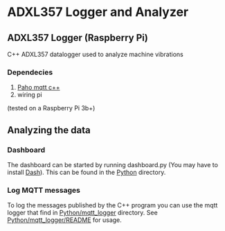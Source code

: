 
# ADXL357 Logger and Analyzer

## ADXL357 Logger (Raspberry Pi)

C++ ADXL357 datalogger used to analyze machine vibrations

### Dependecies

1. [Paho mqtt c++](https://github.com/eclipse/paho.mqtt.cpp)
2. wiring pi

(tested on a Raspberry Pi 3b+)

## Analyzing the data

### Dashboard

The dashboard can be started by running dashboard.py (You may have to install [Dash](https://plot.ly/dash/)). This can be found in the [Python](Python) directory.

### Log MQTT messages

To log the messages published by the C++ program you can use the mqtt logger that find in [Python/mqtt_logger](Python/mqtt_logger) directory. See [Python/mqtt_logger/README](Python/mqtt_logger/README.md) for usage.
